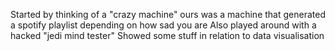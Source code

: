 Started by thinking of a "crazy machine" ours was a machine that generated a spotify playlist depending on how sad you are
Also played around with a hacked "jedi mind tester"
Showed some stuff in relation to data visualisation
